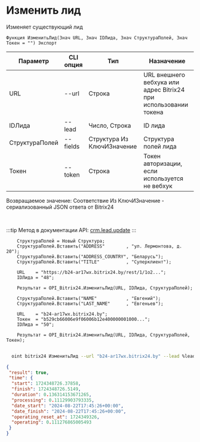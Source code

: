 ﻿---
sidebar_position: 5
---

# Изменить лид
 Изменяет существующий лид



`Функция ИзменитьЛид(Знач URL, Знач IDЛида, Знач СтруктураПолей, Знач Токен = "") Экспорт`

  | Параметр | CLI опция | Тип | Назначение |
  |-|-|-|-|
  | URL | --url | Строка | URL внешнего вебхука или адрес Bitrix24 при использовании токена |
  | IDЛида | --lead | Число, Строка | ID лида |
  | СтруктураПолей | --fields | Структура Из КлючИЗначение | Структура полей лида |
  | Токен | --token | Строка | Токен авторизации, если используется не вебхук |

  
  Возвращаемое значение:   Соответствие Из КлючИЗначение - сериализованный JSON ответа от Bitrix24

<br/>

:::tip
Метод в документации API: [crm.lead.update](https://dev.1c-bitrix.ru/rest_help/crm/leads/crm_lead_update.php)
:::
<br/>


```bsl title="Пример кода"
    СтруктураПолей = Новый Структура;
    СтруктураПолей.Вставить("ADDRESS"        , "ул. Лермонтова, д. 20");
    СтруктураПолей.Вставить("ADDRESS_COUNTRY", "Беларусь");
    СтруктураПолей.Вставить("TITLE"          , "Суперклиент");

    URL    = "https://b24-ar17wx.bitrix24.by/rest/1/1o2...";
    IDЛида = "48";

    Результат = OPI_Bitrix24.ИзменитьЛид(URL, IDЛида, СтруктураПолей);

    СтруктураПолей.Вставить("NAME"           , "Евгений");
    СтруктураПолей.Вставить("LAST_NAME"      , "Евгеньев");

    URL    = "b24-ar17wx.bitrix24.by";
    Токен  = "b529cb66006e9f06006b12e400000001000...";
    IDЛида = "50";

    Результат = OPI_Bitrix24.ИзменитьЛид(URL, IDЛида, СтруктураПолей, Токен);
```



```sh title="Пример команды CLI"
    
  oint bitrix24 ИзменитьЛид --url "b24-ar17wx.bitrix24.by" --lead %lead% --fields %fields% --token "ec4dc366006e9f06006b12e400000001000..."

```

```json title="Результат"
{
 "result": true,
 "time": {
  "start": 1724348726.37858,
  "finish": 1724348726.5149,
  "duration": 0.136314153671265,
  "processing": 0.11129903793335,
  "date_start": "2024-08-22T17:45:26+00:00",
  "date_finish": "2024-08-22T17:45:26+00:00",
  "operating_reset_at": 1724349326,
  "operating": 0.111276865005493
 }
}
```
